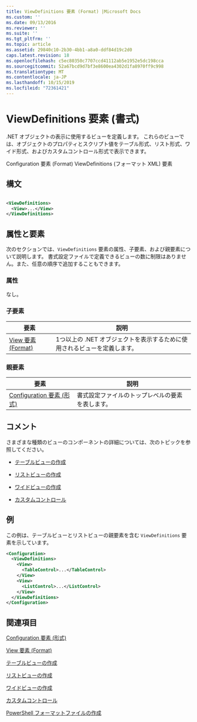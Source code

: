 ```yaml
---
title: ViewDefinitions 要素 (Format) |Microsoft Docs
ms.custom: ''
ms.date: 09/13/2016
ms.reviewer: ''
ms.suite: ''
ms.tgt_pltfrm: ''
ms.topic: article
ms.assetid: 29840c10-2b30-4bb1-a8a0-ddf84d19c2d0
caps.latest.revision: 18
ms.openlocfilehash: c5ec80350c7707ccd41112ab5e1952e5dc198cca
ms.sourcegitcommit: 52a67bcd9d7bf3e8600ea4302d1fa8970ff9c998
ms.translationtype: MT
ms.contentlocale: ja-JP
ms.lasthandoff: 10/15/2019
ms.locfileid: "72361421"
---
```

# <a name="viewdefinitions-element-format"></a>ViewDefinitions 要素 (書式)

.NET オブジェクトの表示に使用するビューを定義します。 これらのビューでは、オブジェクトのプロパティとスクリプト値をテーブル形式、リスト形式、ワイド形式、およびカスタムコントロール形式で表示できます。

Configuration 要素 (Format) ViewDefinitions (フォーマット XML) 要素

## <a name="syntax"></a>構文

```xml

<ViewDefinitions>
  <View>...</View>
</ViewDefinitions>
```

## <a name="attributes-and-elements"></a>属性と要素

次のセクションでは、`ViewDefinitions` 要素の属性、子要素、および親要素について説明します。 書式設定ファイルで定義できるビューの数に制限はありません。また、任意の順序で追加することもできます。

### <a name="attributes"></a>属性

なし。

### <a name="child-elements"></a>子要素

|要素|説明|
|-------------|-----------------|
|[View 要素 (Format)](./view-element-format.md)|1つ以上の .NET オブジェクトを表示するために使用されるビューを定義します。|

### <a name="parent-elements"></a>親要素

|要素|説明|
|-------------|-----------------|
|[Configuration 要素 (形式)](./configuration-element-format.md)|書式設定ファイルのトップレベルの要素を表します。|

## <a name="remarks"></a>コメント

さまざまな種類のビューのコンポーネントの詳細については、次のトピックを参照してください。

- [テーブルビューの作成](./creating-a-table-view.md)

- [リストビューの作成](./creating-a-list-view.md)

- [ワイドビューの作成](./creating-a-wide-view.md)

- [カスタムコントロール](./creating-custom-controls.md)

## <a name="example"></a>例

この例は、テーブルビューとリストビューの親要素を含む `ViewDefinitions` 要素を示しています。

```xml
<Configuration>
  <ViewDefinitions>
    <View>
      <TableControl>...</TableControl>
    </View>
    <View>
      <ListControl>...</ListControl>
    </View>
  </ViewDefinitions>
</Configuration>
```

## <a name="see-also"></a>関連項目

[Configuration 要素 (形式)](./configuration-element-format.md)

[View 要素 (Format)](./view-element-format.md)

[テーブルビューの作成](./creating-a-table-view.md)

[リストビューの作成](./creating-a-list-view.md)

[ワイドビューの作成](./creating-a-wide-view.md)

[カスタムコントロール](./creating-custom-controls.md)

[PowerShell フォーマットファイルの作成](./writing-a-powershell-formatting-file.md)
